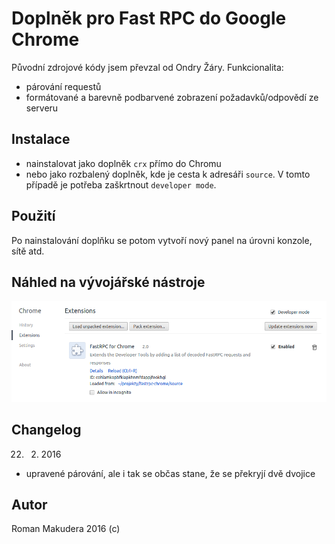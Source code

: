# Doplněk pro Fast RPC do Google Chrome

Původní zdrojové kódy jsem převzal od Ondry Žáry. Funkcionalita:

- párování requestů
- formátované a barevně podbarvené zobrazení požadavků/odpovědí ze serveru

## Instalace

- nainstalovat jako doplněk `crx` přímo do Chromu
- nebo jako rozbalený doplněk, kde je cesta k adresáři `source`. V tomto případě je potřeba zaškrtnout `developer mode`.

## Použití

Po nainstalování doplňku se potom vytvoří nový panel na úrovni konzole, sítě atd.

## Náhled na vývojářské nástroje

![Extensions](/chrome.png)

## Changelog

22. 2. 2016
- upravené párování, ale i tak se občas stane, že se překryjí dvě dvojice

## Autor

Roman Makudera 2016 (c)


